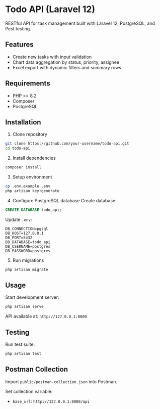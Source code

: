 # Todo API (Laravel 12)

RESTful API for task management built with Laravel 12, PostgreSQL, and Pest testing.

## Features

-   Create new tasks with input validation
-   Chart data aggregation by status, priority, assignee
-   Excel export with dynamic filters and summary rows

## Requirements

-   PHP >= 8.2
-   Composer
-   PostgreSQL

## Installation

1. Clone repository

```bash
git clone https://github.com/your-username/todo-api.git
cd todo-api
```

2. Install dependencies

```bash
composer install
```

3. Setup environment

```bash
cp .env.example .env
php artisan key:generate
```

4. Configure PostgreSQL database
   Create database:

```sql
CREATE DATABASE todo_api;
```

Update `.env`:

```
DB_CONNECTION=pgsql
DB_HOST=127.0.0.1
DB_PORT=5432
DB_DATABASE=todo_api
DB_USERNAME=postgres
DB_PASSWORD=postgres
```

5. Run migrations

```bash
php artisan migrate
```

## Usage

Start development server:

```bash
php artisan serve
```

API available at: `http://127.0.0.1:8000`

## Testing

Run test suite:

```bash
php artisan test
```

## Postman Collection

Import `public/postman-collection.json` into Postman.

Set collection variable:

-   `base_url`: `http://127.0.0.1:8000/api`

